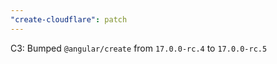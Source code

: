 ```yaml
---
"create-cloudflare": patch
---
```


C3: Bumped `@angular/create` from `17.0.0-rc.4` to `17.0.0-rc.5`
